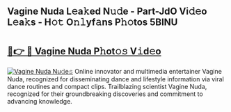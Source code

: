 ## Vagine Nuda L𝚎a𝚔ed N𝚞𝚍e - Part-JdO Vi𝚍𝚎o L𝚎a𝚔s - H𝚘𝚝 O𝚗𝚕yf𝚊ns P𝚑𝚘tos 5BINU

# <h2><a href="http://kf30t4.oniu.top/?m=Vagine+Nuda">🔗👉 🔴 Vagine Nuda P𝚑ot𝚘𝚜 V𝚒d𝚎o</a></h2>

[![Vagine Nuda Nu𝚍e𝚜](https://i.imgur.com/0qMVB7G.gif)](http://kf30t4.oniu.top/?m=Vagine+Nuda)
Online innovator and multimedia entertainer Vagine Nuda, recognized for disseminating dance and lifestyle information via viral dance routines and compact clips. Trailblazing scientist Vagine Nuda, recognized for their groundbreaking discoveries and commitment to advancing knowledge.  
